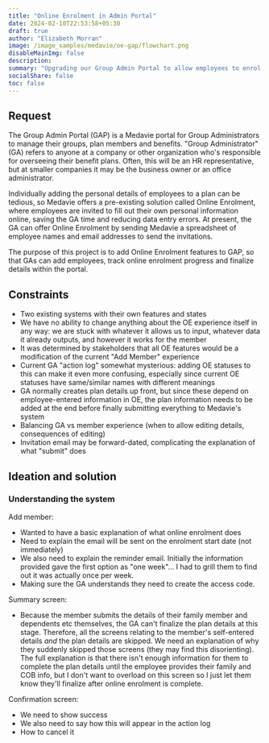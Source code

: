 ```yaml
---
title: "Online Enrolment in Admin Portal"
date: 2024-02-10T22:53:58+05:30
draft: true
author: "Elizabeth Morran"
image: /image_samples/medavie/oe-gap/flowchart.png
disableMainImg: false
description: 
summary: "Upgrading our Group Admin Portal to allow employees to enrol in their own plans."           
socialShare: false
toc: false
---
```


## Request
The Group Admin Portal (GAP) is a Medavie portal for Group Administrators to manage their groups, plan members and benefits. "Group Administrator" (GA) refers to anyone at a company or other organization who's responsible for overseeing their benefit plans. Often, this will be an HR representative, but at smaller companies it may be the business owner or an office administrator.

Individually adding the personal details of employees to a plan can be tedious, so Medavie offers a pre-existing solution called Online Enrolment, where employees are invited to fill out their own personal information online, saving the GA time and reducing data entry errors. At present, the GA can offer Online Enrolment by sending Medavie a spreadsheet of employee names and email addresses to send the invitations. 

The purpose of this project is to add Online Enrolment features to GAP, so that GAs can add employees, track online enrolment progress and finalize details within the portal.

## Constraints
* Two existing systems with their own features and states
* We have no ability to change anything about the OE experience itself in any way: we are stuck with whatever it allows us to input, whatever data it already outputs, and however it works for the member
* It was determined by stakeholders that all OE features would be a modification of the current "Add Member" experience
* Current GA "action log" somewhat mysterious: adding OE statuses to this can make it even more confusing, especially since current OE statuses have same/similar names with different meanings
* GA normally creates plan details up front, but since these depend on employee-entered information in OE, the plan information needs to be added at the end before finally submitting everything to Medavie's system
* Balancing GA vs member experience (when to allow editing details, consequences of editing)
* Invitation email may be forward-dated, complicating the explanation of what "submit" does


## Ideation and solution

### Understanding the system



Add member:
* Wanted to have a basic explanation of what online enrolment does
* Need to explain the email will be sent on the enrolment start date (not immediately)
* We also need to explain the reminder email. Initially the information provided gave the first option as "one week"... I had to grill them to find out it was actually once per week.
* Making sure the GA understands they need to create the access code.

Summary screen:
* Because the member submits the details of their family member and dependents etc themselves, the GA can't finalize the plan details at this stage. Therefore, all the screens relating to the member's self-entered details *and* the plan details are skipped. We need an explanation of why they suddenly skipped those screens (they may find this disorienting). The full explanation is that there isn't enough information for them to complete the plan details until the employee provides their family and COB info, but I don't want to overload on this screen so I just let them know they'll finalize after online enrolment is complete.

Confirmation screen:
* We need to show success
* We also need to say how this will appear in the action log
* How to cancel it